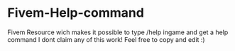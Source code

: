 # Fivem-Help-command
Fivem Resource wich makes it possible to type /help ingame and get a help command
I dont claim any of this work! Feel free to copy and edit :)
